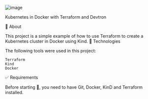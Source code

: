 ![image](https://user-images.githubusercontent.com/23049337/222948466-4bbc76f5-7b59-46ea-93c9-1e562d3bb4a8.png)

 
Kubernetes in Docker with Terraform and Devtron



🎯 About

This project is a simple example of how to use Terraform to create a Kubernetes cluster in Docker using Kind.
🚀 Technologies

The following tools were used in this project:

    Terraform
    Kind
    Docker
    

✅ Requirements

Before starting 🏁, you need to have Git, Docker, KinD and Terraform installed.

